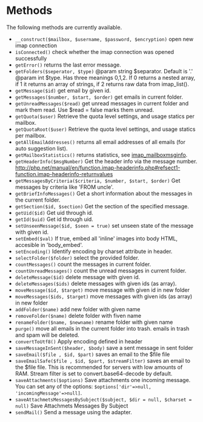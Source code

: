 # Methods

The following methods are currently available.

* ``__construct($mailbox, $username, $password, $encryption)`` open new imap connection
* ``isConnected()`` check whether the imap connection was opened successfully
* ``getError()`` returns the last error message.
* ``getFolders($seperator, $type)`` @param string $separator. Default is '.' @param int $type. Has three meanings 0,1,2. If 0 returns a nested array, if 1 it returns an array of strings, if 2 returns raw data from imap_list().
* ``getMessage($id)`` get email by given id.
* ``getMessages($number, $start, $order)`` get emails in current folder.
* ``getUnreadMessages($read)`` get unread messages in current folder and mark them read. Use $read = false marks them unread.
* ``getQuota($user)`` Retrieve the quota level settings, and usage statics per mailbox.
* ``getQuotaRoot($user)`` Retrieve the quota level settings, and usage statics per mailbox.
* ``getAllEmailAddresses()`` returns all email addresses of all emails (for auto suggestion list).
* ``getMailboxStatistics()`` returns statistics, see [imap_mailboxmsginfo](http://php.net/manual/de/function.imap-mailboxmsginfo.php).
* ``getHeaderInfo($msgNumber)`` Get the header info via the message number. http://php.net/manual/en/function.imap-headerinfo.php#refsect1-function.imap-headerinfo-returnvalues
* ``getMessagesByCriteria($criteria, $number, $start, $order)`` Get messages by criteria like 'FROM uncle'.
* ``getBriefInfoMessages()`` Get a short information about the messages in the current folder.
* ``getSection($id, $section)`` Get the section of the specified message.
* ``getUid($id)`` Get uid through id.
* ``getId($uid)`` Get id through uid.
* ``setUnseenMessage($id, $seen = true)`` set unseen state of the message with given id.
* ``setEmbed($val)`` If true, embed all 'inline' images into body HTML, accesible in 'body_embed'.
* ``setEncoding()`` Identify encoding by charset attribute in header.
* ``selectFolder($folder)`` select the provided folder.
* ``countMessages()`` count the messages in current folder.
* ``countUnreadMessages()`` count the unread messages in current folder.
* ``deleteMessage($id)`` delete message with given id.
* ``deleteMessages($ids)`` delete messages with given ids (as array).
* ``moveMessage($id, $target)`` move message with given id in new folder
* ``moveMessages($ids, $target)`` move messages with given ids (as array) in new folder
* ``addFolder($name)`` add new folder with given name
* ``removeFolder($name)`` delete folder with fiven name
* ``renameFolder($name, $newname)`` rename folder with given name
* ``purge()`` move all emails in the current folder into trash. emails in trash and spam will be deleted.
* ``convertToUtf8()`` Apply encoding defined in header
* ``saveMessageInSent($header, $body)`` save a sent message in sent folder
* ``saveEmail($file , $id, $part)`` saves an email to the $file file
* ``saveEmailSafe($file , $id, $part, $streamFilter)`` saves an email to the $file file. This is recommended for servers with low amounts of RAM. Stream filter is set to convert.base64-decode by default.
* ``saveAttachments($options)`` Save attachments one incoming message. You can set any of the options: ``$options['dir'=>null, 'incomingMessage'=>null]``.
* ``saveAttachmetsMessagesBySubject($subject, $dir = null, $charset = null)`` Save Attachmets Messages By Subject
* ``sendMail()`` Send a message using the adapter.
